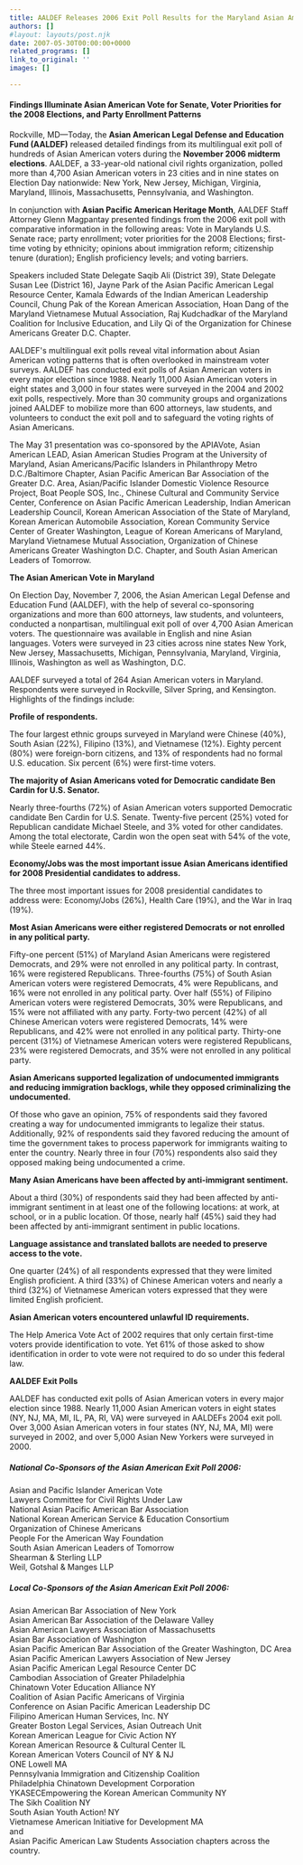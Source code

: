 ```yaml
---
title: AALDEF Releases 2006 Exit Poll Results for the Maryland Asian American Vote
authors: []
#layout: layouts/post.njk
date: 2007-05-30T00:00:00+0000
related_programs: []
link_to_original: ''
images: []

---
```

#### Findings Illuminate Asian American Vote for Senate, Voter Priorities for the 2008 Elections, and Party Enrollment Patterns

Rockville, MD—Today, the **Asian American Legal Defense and Education Fund (AALDEF)** released detailed findings from its multilingual exit poll of hundreds of Asian American voters during the **November 2006 midterm elections**. AALDEF, a 33-year-old national civil rights organization, polled more than 4,700 Asian American voters in 23 cities and in nine states on Election Day nationwide: New York, New Jersey, Michigan, Virginia, Maryland, Illinois, Massachusetts, Pennsylvania, and Washington.

In conjunction with **Asian Pacific American Heritage Month**, AALDEF Staff Attorney Glenn Magpantay presented findings from the 2006 exit poll with comparative information in the following areas: Vote in Marylands U.S. Senate race; party enrollment; voter priorities for the 2008 Elections; first-time voting by ethnicity; opinions about immigration reform; citizenship tenure (duration); English proficiency levels; and voting barriers.

Speakers included State Delegate Saqib Ali (District 39), State Delegate Susan Lee (District 16), Jayne Park of the Asian Pacific American Legal Resource Center, Kamala Edwards of the Indian American Leadership Council, Chung Pak of the Korean American Association, Hoan Dang of the Maryland Vietnamese Mutual Association, Raj Kudchadkar of the Maryland Coalition for Inclusive Education, and Lily Qi of the Organization for Chinese Americans Greater D.C. Chapter.

AALDEF's multilingual exit polls reveal vital information about Asian American voting patterns that is often overlooked in mainstream voter surveys. AALDEF has conducted exit polls of Asian American voters in every major election since 1988. Nearly 11,000 Asian American voters in eight states and 3,000 in four states were surveyed in the 2004 and 2002 exit polls, respectively. More than 30 community groups and organizations joined AALDEF to mobilize more than 600 attorneys, law students, and volunteers to conduct the exit poll and to safeguard the voting rights of Asian Americans.

The May 31 presentation was co-sponsored by the APIAVote, Asian American LEAD, Asian American Studies Program at the University of Maryland, Asian Americans/Pacific Islanders in Philanthropy Metro D.C./Baltimore Chapter, Asian Pacific American Bar Association of the Greater D.C. Area, Asian/Pacific Islander Domestic Violence Resource Project, Boat People SOS, Inc., Chinese Cultural and Community Service Center, Conference on Asian Pacific American Leadership, Indian American Leadership Council, Korean American Association of the State of Maryland, Korean American Automobile Association, Korean Community Service Center of Greater Washington, League of Korean Americans of Maryland, Maryland Vietnamese Mutual Association, Organization of Chinese Americans Greater Washington D.C. Chapter, and South Asian American Leaders of Tomorrow.

**The Asian American Vote in Maryland**

On Election Day, November 7, 2006, the Asian American Legal Defense and Education Fund (AALDEF), with the help of several co-sponsoring organizations and more than 600 attorneys, law students, and volunteers, conducted a nonpartisan, multilingual exit poll of over 4,700 Asian American voters. The questionnaire was available in English and nine Asian languages. Voters were surveyed in 23 cities across nine states New York, New Jersey, Massachusetts, Michigan, Pennsylvania, Maryland, Virginia, Illinois, Washington as well as Washington, D.C.

AALDEF surveyed a total of 264 Asian American voters in Maryland. Respondents were surveyed in Rockville, Silver Spring, and Kensington. Highlights of the findings include:

**Profile of respondents.**

The four largest ethnic groups surveyed in Maryland were Chinese (40%), South Asian (22%), Filipino (13%), and Vietnamese (12%). Eighty percent (80%) were foreign-born citizens, and 13% of respondents had no formal U.S. education. Six percent (6%) were first-time voters.

**The majority of Asian Americans voted for Democratic candidate Ben Cardin for U.S. Senator.**

Nearly three-fourths (72%) of Asian American voters supported Democratic candidate Ben Cardin for U.S. Senate. Twenty-five percent (25%) voted for Republican candidate Michael Steele, and 3% voted for other candidates. Among the total electorate, Cardin won the open seat with 54% of the vote, while Steele earned 44%.

**Economy/Jobs was the most important issue Asian Americans identified for 2008 Presidential candidates to address.**

The three most important issues for 2008 presidential candidates to address were: Economy/Jobs (26%), Health Care (19%), and the War in Iraq (19%).

**Most Asian Americans were either registered Democrats or not enrolled in any political party.**

Fifty-one percent (51%) of Maryland Asian Americans were registered Democrats, and 29% were not enrolled in any political party. In contrast, 16% were registered Republicans. Three-fourths (75%) of South Asian American voters were registered Democrats, 4% were Republicans, and 16% were not enrolled in any political party. Over half (55%) of Filipino American voters were registered Democrats, 30% were Republicans, and 15% were not affiliated with any party. Forty-two percent (42%) of all Chinese American voters were registered Democrats, 14% were Republicans, and 42% were not enrolled in any political party. Thirty-one percent (31%) of Vietnamese American voters were registered Republicans, 23% were registered Democrats, and 35% were not enrolled in any political party.

**Asian Americans supported legalization of undocumented immigrants and reducing immigration backlogs, while they opposed criminalizing the undocumented.**

Of those who gave an opinion, 75% of respondents said they favored creating a way for undocumented immigrants to legalize their status. Additionally, 92% of respondents said they favored reducing the amount of time the government takes to process paperwork for immigrants waiting to enter the country. Nearly three in four (70%) respondents also said they opposed making being undocumented a crime.

**Many Asian Americans have been affected by anti-immigrant sentiment.**

About a third (30%) of respondents said they had been affected by anti-immigrant sentiment in at least one of the following locations: at work, at school, or in a public location. Of those, nearly half (45%) said they had been affected by anti-immigrant sentiment in public locations.

**Language assistance and translated ballots are needed to preserve access to the vote.**

One quarter (24%) of all respondents expressed that they were limited English proficient. A third (33%) of Chinese American voters and nearly a third (32%) of Vietnamese American voters expressed that they were limited English proficient.

**Asian American voters encountered unlawful ID requirements.**

The Help America Vote Act of 2002 requires that only certain first-time voters provide identification to vote. Yet 61% of those asked to show identification in order to vote were not required to do so under this federal law.

**AALDEF Exit Polls**

AALDEF has conducted exit polls of Asian American voters in every major election since 1988. Nearly 11,000 Asian American voters in eight states (NY, NJ, MA, MI, IL, PA, RI, VA) were surveyed in AALDEFs 2004 exit poll. Over 3,000 Asian American voters in four states (NY, NJ, MA, MI) were surveyed in 2002, and over 5,000 Asian New Yorkers were surveyed in 2000.

##### **National Co-Sponsors of the Asian American Exit Poll 2006:**

Asian and Pacific Islander American Vote  
Lawyers Committee for Civil Rights Under Law  
National Asian Pacific American Bar Association  
National Korean American Service & Education Consortium  
Organization of Chinese Americans  
People For the American Way Foundation  
South Asian American Leaders of Tomorrow  
Shearman & Sterling LLP  
Weil, Gotshal & Manges LLP

##### **Local Co-Sponsors of the Asian American Exit Poll 2006:**

Asian American Bar Association of New York  
Asian American Bar Association of the Delaware Valley  
Asian American Lawyers Association of Massachusetts  
Asian Bar Association of Washington  
Asian Pacific American Bar Association of the Greater Washington, DC Area  
Asian Pacific American Lawyers Association of New Jersey  
Asian Pacific American Legal Resource Center DC  
Cambodian Association of Greater Philadelphia  
Chinatown Voter Education Alliance NY  
Coalition of Asian Pacific Americans of Virginia  
Conference on Asian Pacific American Leadership DC  
Filipino American Human Services, Inc. NY  
Greater Boston Legal Services, Asian Outreach Unit  
Korean American League for Civic Action NY  
Korean American Resource & Cultural Center IL  
Korean American Voters Council of NY & NJ  
ONE Lowell MA  
Pennsylvania Immigration and Citizenship Coalition  
Philadelphia Chinatown Development Corporation  
YKASECEmpowering the Korean American Community NY  
The Sikh Coalition NY  
South Asian Youth Action! NY  
Vietnamese American Initiative for Development MA  
and  
Asian Pacific American Law Students Association chapters across the country.